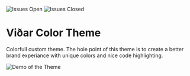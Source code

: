 ![Issues Open](https://img.shields.io/github/issues/VidarDev/VSC-Theme)
![Issues Closed](https://img.shields.io/github/issues-closed/VidarDev/VSC-Theme/close)

# Viðar Color Theme

Colorfull custom theme. The hole point of this theme is to create a better brand experiance with unique colors and nice code highlighting.

![Demo of the Theme](https://i.imgur.com/MW57VgF.png)
